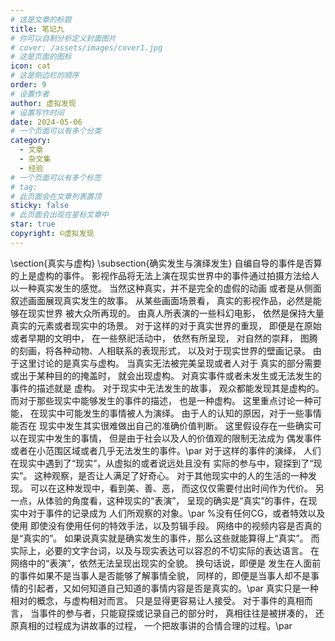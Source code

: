 ```yaml
---
# 这是文章的标题
title: 笔记九
# 你可以自制分析定义封面图片
# cover: /assets/images/cover1.jpg
# 这是页面的图标
icon: cat
# 这是侧边栏的顺序
order: 9
# 设置作者
author: 虚拟发现
# 设置写作时间
date: 2024-05-06
# 一个页面可以有多个分类
category:
  - 文章
  - 杂文集
  - 经验
# 一个页面可以有多个标签
# tag:
# 此页面会在文章列表置顶
sticky: false
# 此页面会出现在星标文章中
star: true
copyright: ©虚拟发现
---
```


<!-- more -->
\section{真实与虚构}
\subsection{确实发生与演绎发生}
自编自导的事件是否算的上是虚构的事件。
影视作品将无法上演在现实世界中的事件通过拍摄方法给人
以一种真实发生的感觉。
当然这种真实，并不是完全的虚假的动画
或者是从侧面叙述画面展现真实发生的故事。
从某些画面场景看，
真实的影视作品，必然是能够在现实世界
被大众所再现的。
由真人所表演的一些科幻电影，
依然是保持大量真实的元素或者现实中的场景。
对于这样的对于真实世界的重现，
即便是在原始或者早期的文明中，
在一些祭祀活动中，
依然有所呈现，
对自然的崇拜，
图腾的刻画，将各种动物、人相联系的表现形式，
以及对于现实世界的壁画记录。
由于这里讨论的是真实与虚构。
当真实无法被完美呈现或者人对于
真实的部分需要或出于某种目的的掩盖时，
就会出现虚构。
对真实事件或者未发生或无法发生的事件的描述就是
虚构。
对于现实中无法发生的故事，
观众都能发现其是虚构的。
而对于那些现实中能够发生的事件的描述，
也是一种虚构。
这里重点讨论一种可能，
在现实中可能发生的事情被人为演绎。
由于人的认知的原因，对于一些事情能否在
现实中发生其实很难做出自己的准确价值判断。
这里假设存在一些确实可以在现实中发生的事情，
但是由于社会以及人的价值观的限制无法成为
偶发事件或者在小范围区域或者几乎无法发生的事件。\par 
对于这样的事件的演绎，
人们在现实中遇到了“现实”，从虚拟的或者说远处且没有
实际的参与中，窥探到了“现实”。
这种观察，是否让人满足了好奇心。
对于其他现实中的人的生活的一种发现。
可以在这种发现中，看到美、善、恶，
而这仅仅需要付出时间作为代价。
另一点，从体验的角度看，这种现实的“表演”，
呈现的确实是“真实”的事件，在现实中对于事件的记录成为
人们所观察的对象。\par 
%没有任何CG，或者特效以及使用
即使没有使用任何的特效手法，以及剪辑手段。
网络中的视频内容是否真的是“真实的”。
如果说真实就是确实发生的事件，那么这些就能算得上“真实”。
而实际上，必要的文字台词，以及与现实表达可以容忍的不切实际的表达语言。
在网络中的“表演”，依然无法呈现出现实的全貌。
换句话说，即便是 发生在人面前的事件如果不是当事人是否能够了解事情全貌，
同样的，即便是当事人却不是事情的引起者，又如何知道自己知道的事情内容是否是真实的。\par 
真实只是一种相对的概念，与虚构相对而言。
只是显得更容易让人接受。
对于事件的真相而言，
当事件的参与者，只能窥探或记录自己的部分时，
真相往往是被拼凑的，
还原真相的过程成为讲故事的过程，
一个把故事讲的合情合理的过程。\par 

















































































































































